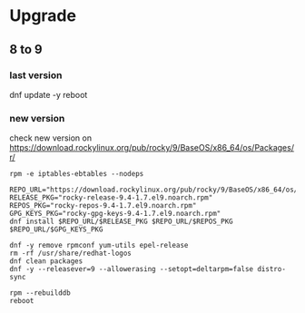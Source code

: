 # Upgrade
## 8 to 9 
### last version 
dnf update -y
reboot
### new version
check new version on https://download.rockylinux.org/pub/rocky/9/BaseOS/x86_64/os/Packages/r/

```
rpm -e iptables-ebtables --nodeps
```
```
REPO_URL="https://download.rockylinux.org/pub/rocky/9/BaseOS/x86_64/os/Packages/r"
RELEASE_PKG="rocky-release-9.4-1.7.el9.noarch.rpm"
REPOS_PKG="rocky-repos-9.4-1.7.el9.noarch.rpm"
GPG_KEYS_PKG="rocky-gpg-keys-9.4-1.7.el9.noarch.rpm"
dnf install $REPO_URL/$RELEASE_PKG $REPO_URL/$REPOS_PKG $REPO_URL/$GPG_KEYS_PKG
```

```
dnf -y remove rpmconf yum-utils epel-release
rm -rf /usr/share/redhat-logos
dnf clean packages
dnf -y --releasever=9 --allowerasing --setopt=deltarpm=false distro-sync
```

```
rpm --rebuilddb
reboot
```